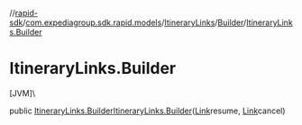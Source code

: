 //[rapid-sdk](../../../../index.md)/[com.expediagroup.sdk.rapid.models](../../index.md)/[ItineraryLinks](../index.md)/[Builder](index.md)/[ItineraryLinks.Builder](-itinerary-links.-builder.md)

# ItineraryLinks.Builder

[JVM]\

public [ItineraryLinks.Builder](index.md)[ItineraryLinks.Builder](-itinerary-links.-builder.md)([Link](../../-link/index.md)resume, [Link](../../-link/index.md)cancel)
